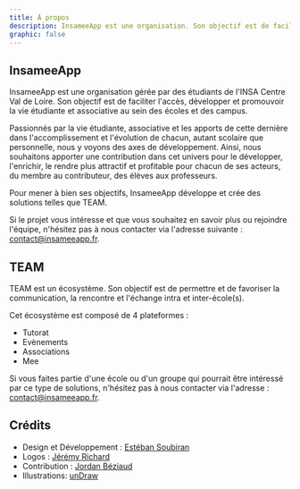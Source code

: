 ```yaml
---
title: À propos
description: InsameeApp est une organisation. Son objectif est de faciliter l'accès, développer et promouvoir la vie étudiante et associative au sein des écoles et des campus.
graphic: false
---
```


## InsameeApp

InsameeApp est une organisation gérée par des étudiants de l'INSA Centre Val de Loire. Son objectif est de faciliter l'accès, développer et promouvoir la vie étudiante et associative au sein des écoles et des campus.

Passionnés par la vie étudiante, associative et les apports de cette dernière dans l'accomplissement et l'évolution de chacun, autant scolaire que personnelle, nous y voyons des axes de développement. Ainsi, nous souhaitons apporter une contribution dans cet univers pour le développer, l'enrichir, le rendre plus attractif et profitable pour chacun de ses acteurs, du membre au contributeur, des élèves aux professeurs.

Pour mener à bien ses objectifs, InsameeApp développe et crée des solutions telles que TEAM.

Si le projet vous intéresse et que vous souhaitez en savoir plus ou rejoindre l'équipe, n'hésitez pas à nous contacter via l'adresse suivante : [contact@insameeapp.fr](mailto:contact@insameeapp.fr).

## TEAM

TEAM est un écosystème. Son objectif est de permettre et de favoriser la communication, la rencontre et l'échange intra et inter-école(s).

Cet écosystème est composé de 4 plateformes :

- Tutorat
- Evènements
- Associations
- Mee

Si vous faites partie d'une école ou d'un groupe qui pourrait être intéressé par ce type de solutions, n'hésitez pas à nous contacter via l'adresse : [contact@insameeapp.fr](mailto:contact@insameeapp.fr).

## Crédits

- Design et Développement : [Estéban Soubiran](https://www.linkedin.com/in/esteban25/)
- Logos : [Jérémy Richard](https://www.linkedin.com/in/j%C3%A9r%C3%A9my-richard-721a201b1/)
- Contribution : [Jordan Béziaud](https://www.linkedin.com/in/jordan-b%C3%A9ziaud-5a2334224/)
- Illustrations: [unDraw](https://undraw.co/)
